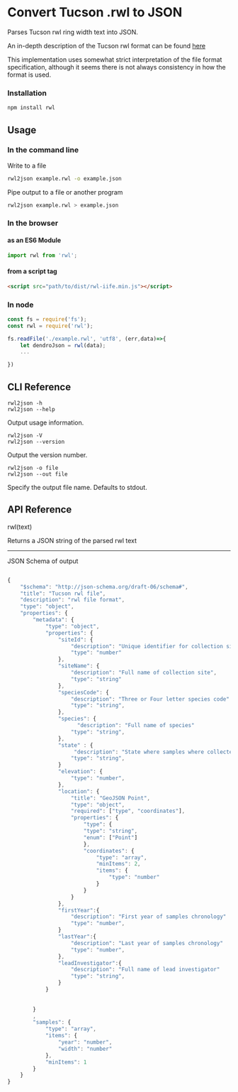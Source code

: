 # Convert Tucson .rwl to JSON

Parses Tucson rwl ring width text into JSON.

An in-depth description of the Tucson rwl format can be found [here](https://www.treeringsociety.org/resources/SOM/Brewer_Murphy_SupplementaryMaterial.pdf)

This implementation uses somewhat strict interpretation of the file format specification, although it seems there is not always consistency in how the format is used.


### Installation

```sh
npm install rwl
```

## Usage

### In the command line


Write to a file

```sh
rwl2json example.rwl -o example.json
```

Pipe output to a file or another program
```sh
rwl2json example.rwl > example.json
```

### In the browser 

#### as an ES6 Module
```js
import rwl from 'rwl';
```

#### from a script tag
```html
<script src="path/to/dist/rwl-iife.min.js"></script>
```

### In node

```js
const fs = require('fs');
const rwl = require('rwl');

fs.readFile('./example.rwl', 'utf8', (err,data)=>{
    let dendroJson = rwl(data);
    ...

})
```

## CLI Reference

    rwl2json -h 
    rwl2json --help

Output usage information.

    rwl2json -V 
    rwl2json --version

Output the version number.

    rwl2json -o file 
    rwl2json --out file

Specify the output file name. Defaults to stdout.


## API Reference

rwl(text)

Returns a JSON string of the parsed rwl text

---


JSON Schema of output
```js

{
    "$schema": "http://json-schema.org/draft-06/schema#",
    "title": "Tucson rwl file",
    "description": "rwl file format",
    "type": "object",
    "properties": {
        "metadata": {
            "type": "object",
            "properties": {
                "siteId": {
                    "description": "Unique identifier for collection site",
                    "type": "number"
                },
                "siteName": {
                    "description": "Full name of collection site",
                    "type": "string"
                },
                "speciesCode": {
                    "description": "Three or Four letter species code"
                    "type": "string",
                },
                "species": {
                      "description": "Full name of species"
                    "type": "string",
                },
                "state" : {
                     "description": "State where samples where collected"
                    "type": "string",
                }
                "elevation": {
                    "type": "number",
                },
                "location": {
                    "title": "GeoJSON Point",
                    "type": "object",
                    "required": ["type", "coordinates"],
                    "properties": {
                        "type": {
                        "type": "string",
                        "enum": ["Point"]
                        },
                        "coordinates": {
                            "type": "array",
                            "minItems": 2,
                            "items": {
                                "type": "number"
                            }
                        }
                    }
                },
                "firstYear":{
                    "description": "First year of samples chronology"
                    "type": "number",
                }
                "lastYear":{
                    "description": "Last year of samples chronology"
                    "type": "number",
                },
                "leadInvestigator":{
                    "description": "Full name of lead investigator"
                    "type": "string",
                }
            }
     
        
        }
        ,
        "samples": {
            "type": "array",
            "items": {
                "year": "number",
                "width": "number"
            },
            "minItems": 1
        }
    }
}

```